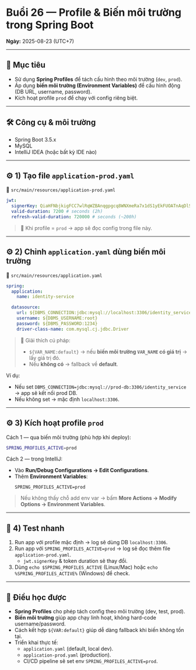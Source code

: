 # Buổi 26 — Profile & Biến môi trường trong Spring Boot

**Ngày:** 2025-08-23 (UTC+7)

---

## 🎯 Mục tiêu
- Sử dụng **Spring Profiles** để tách cấu hình theo môi trường (`dev`, `prod`).  
- Áp dụng **biến môi trường (Environment Variables)** để cấu hình động (DB URL, username, password).  
- Kích hoạt profile `prod` để chạy với config riêng biệt.

---

## 🛠 Công cụ & môi trường
- Spring Boot 3.5.x  
- MySQL  
- IntelliJ IDEA (hoặc bất kỳ IDE nào)  

---

## ⚙️ 1) Tạo file `application-prod.yaml`
📂 `src/main/resources/application-prod.yaml`

```yaml
jwt:
  signerKey: QiaHFNbjkigFCC7wlRqWZBAnqgpgcq8WNXmeRa7x1dS1yEkFUOATnAqDlSnfSDSb
  valid-duration: 7200 # seconds (2h)
  refresh-valid-duration: 720000 # seconds (~200h)
```

> 🔑 Khi profile = `prod` → app sẽ đọc config trong file này.  

---

## ⚙️ 2) Chỉnh `application.yaml` dùng biến môi trường
📂 `src/main/resources/application.yaml`

```yaml
spring:
  application:
    name: identity-service

  datasource:
    url: ${DBMS_CONNECTION:jdbc:mysql://localhost:3306/identity_service}
    username: ${DBMS_USERNAME:root}
    password: ${DBMS_PASSWORD:1234}
    driver-class-name: com.mysql.cj.jdbc.Driver
```

> 🔑 Giải thích cú pháp:  
> - `${VAR_NAME:default}` → nếu **biến môi trường `VAR_NAME` có giá trị** → lấy giá trị đó.  
> - Nếu **không có** → fallback về **default**.  

Ví dụ:  
- Nếu set `DBMS_CONNECTION=jdbc:mysql://prod-db:3306/identity_service` → app sẽ kết nối prod DB.  
- Nếu không set → mặc định `localhost:3306`.

---

## ⚙️ 3) Kích hoạt profile `prod`
Cách 1 — qua biến môi trường (phù hợp khi deploy):  
```bash
SPRING_PROFILES_ACTIVE=prod
```

Cách 2 — trong IntelliJ:  
- Vào **Run/Debug Configurations → Edit Configurations**.  
- Thêm **Environment Variables**:  
  ```
  SPRING_PROFILES_ACTIVE=prod
  ```

> Nếu không thấy chỗ add env var → bấm **More Actions → Modify Options → Environment Variables**.

---

## 🧪 4) Test nhanh
1. Run app với profile mặc định → log sẽ dùng DB `localhost:3306`.  
2. Run app với `SPRING_PROFILES_ACTIVE=prod` → log sẽ đọc thêm file `application-prod.yaml`.  
   - `jwt.signerKey` & token duration sẽ thay đổi.  
3. Dùng `echo $SPRING_PROFILES_ACTIVE` (Linux/Mac) hoặc `echo %SPRING_PROFILES_ACTIVE%` (Windows) để check.

---

## 📌 Điều học được
- **Spring Profiles** cho phép tách config theo môi trường (dev, test, prod).  
- **Biến môi trường** giúp app chạy linh hoạt, không hard-code username/password.  
- Cách kết hợp `${VAR:default}` giúp dễ dàng fallback khi biến không tồn tại.  
- Triển khai thực tế:  
  - `application.yaml` (default, local dev).  
  - `application-prod.yaml` (production).  
  - CI/CD pipeline sẽ set env `SPRING_PROFILES_ACTIVE=prod`.
